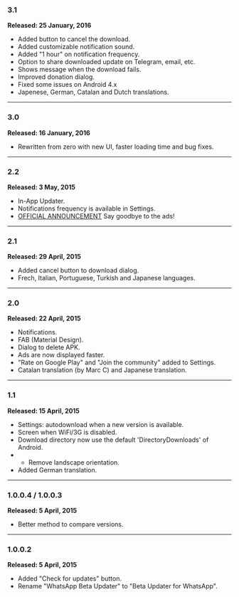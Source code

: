 ### 3.1
**Released: 25 January, 2016**
* Added button to cancel the download.
* Added customizable notification sound.
* Added "1 hour" on notification frequency.
* Option to share downloaded update on Telegram, email, etc.
* Shows message when the download fails.
* Improved donation dialog.
* Fixed some issues on Android 4.x
* Japenese, German, Catalan and Dutch translations.

***

### 3.0
**Released: 16 January, 2016**
* Rewritten from zero with new UI, faster loading time and bug fixes.

***

### 2.2
**Released: 3 May, 2015**
* In-App Updater.
* Notifications frequency is available in Settings.
* [OFFICIAL ANNOUNCEMENT](https://plus.google.com/+JavierSantos/posts/S1bNZARRPi7) Say goodbye to the ads!

***

### 2.1
**Released: 29 April, 2015**
* Added cancel button to download dialog.
* Frech, Italian, Portuguese, Turkish and Japanese languages.

***

### 2.0
**Released: 22 April, 2015**
* Notifications.
* FAB (Material Design).
* Dialog to delete APK.
* Ads are now displayed faster.
* "Rate on Google Play" and "Join the community" added to Settings.
* Catalan translation (by Marc C) and Japanese translation.

***

### 1.1
**Released: 15 April, 2015**
* Settings: autodownload when a new version is available.
* Screen when WiFi/3G is disabled.
* Download directory now use the default 'DirectoryDownloads' of Android.
* * Remove landscape orientation.
* Added German translation.

***

### 1.0.0.4 / 1.0.0.3
**Released: 5 April, 2015**
* Better method to compare versions.

***

### 1.0.0.2
**Released: 5 April, 2015**
* Added "Check for updates" button.
* Rename "WhatsApp Beta Updater" to "Beta Updater for WhatsApp".
